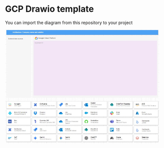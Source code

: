 # GCP Drawio template

You can import the diagram from this repository to your project

![Diagram Image](./diagrams/image.jpeg)